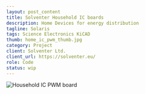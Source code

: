 ```yaml
---
layout: post_content
title: Solventer Household IC boards
description: Home Devices for energy distribution
tagline: Solaris
tags: Science Electronics KiCAD
thumb: home_ic_pwm_thumb.jpg
category: Project
client: Solventer Ltd.
client_url: https://solventer.eu/
role: Code
status: wip
---
```

<div class="6u">
    <span class="image fit">
        <p><img src="{{ site.url_dir }}img/home_ic_pwm_thumb.jpg" data-src="{{ site.url_dir }}img/home_ic_pwm_thumb.jpg" alt="Household IC PWM board" class="lazyload"></p>
    </span>
</div>